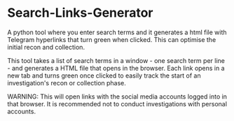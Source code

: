 # Search-Links-Generator
A python tool where you enter search terms and it generates a html file with Telegram hyperlinks that turn green when clicked. This can optimise the initial recon and collection.


This tool takes a list of search terms in a window - one search term per line - and generates a HTML file that opens in the browser.
Each link opens in a new tab and turns green once clicked to easily track the start of an investigation's recon or collection phase.

WARNING: This will open links with the social media accounts logged into in that browser. It is recommended not to conduct investigations with personal accounts.
